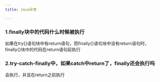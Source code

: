 ```yaml
---
title: Java异常

---
```


### 1.finally块中的代码什么时候被执行

如果在try{}语句块中有return语句，而finally{}语句块中没有return语句时，finally{}块中的代码在return语句前执行

### 2.try-catch-finally中，如果catch中return了，finally还会执行吗

会执行，并且在return之前执行

